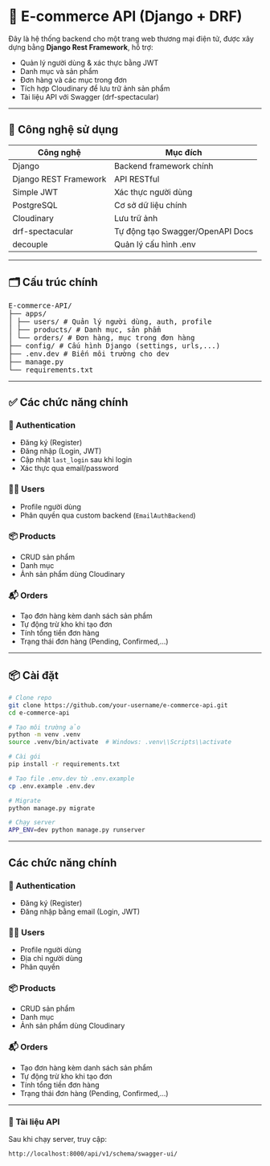 # 🛒 E-commerce API (Django + DRF)

Đây là hệ thống backend cho một trang web thương mại điện tử, được xây dựng bằng **Django Rest Framework**, hỗ trợ:

- Quản lý người dùng & xác thực bằng JWT
- Danh mục và sản phẩm
- Đơn hàng và các mục trong đơn
- Tích hợp Cloudinary để lưu trữ ảnh sản phẩm
- Tài liệu API với Swagger (drf-spectacular)

---

## 🚀 Công nghệ sử dụng

| Công nghệ           | Mục đích                         |
|---------------------|----------------------------------|
| Django              | Backend framework chính          |
| Django REST Framework | API RESTful                     |
| Simple JWT          | Xác thực người dùng              |
| PostgreSQL          | Cơ sở dữ liệu chính              |
| Cloudinary          | Lưu trữ ảnh                      |
| drf-spectacular     | Tự động tạo Swagger/OpenAPI Docs |
| decouple            | Quản lý cấu hình .env            |

---

## 🗂️ Cấu trúc chính
<pre lang="markdown">
E-commerce-API/
├── apps/
│ ├── users/ # Quản lý người dùng, auth, profile
│ ├── products/ # Danh mục, sản phẩm
│ └── orders/ # Đơn hàng, mục trong đơn hàng
├── config/ # Cấu hình Django (settings, urls,...)
├── .env.dev # Biến môi trường cho dev
├── manage.py
└── requirements.txt
</pre>

---

## ✅ Các chức năng chính

### 🔐 Authentication
- Đăng ký (Register)
- Đăng nhập (Login, JWT)
- Cập nhật `last_login` sau khi login
- Xác thực qua email/password

### 🧍‍♂️ Users
- Profile người dùng
- Phân quyền qua custom backend (`EmailAuthBackend`)

### 📦 Products
- CRUD sản phẩm
- Danh mục
- Ảnh sản phẩm dùng Cloudinary

### 📬 Orders
- Tạo đơn hàng kèm danh sách sản phẩm
- Tự động trừ kho khi tạo đơn
- Tính tổng tiền đơn hàng
- Trạng thái đơn hàng (Pending, Confirmed,...)

---

## 📦 Cài đặt

```bash
# Clone repo
git clone https://github.com/your-username/e-commerce-api.git
cd e-commerce-api

# Tạo môi trường ảo
python -m venv .venv
source .venv/bin/activate  # Windows: .venv\\Scripts\\activate

# Cài gói
pip install -r requirements.txt

# Tạo file .env.dev từ .env.example
cp .env.example .env.dev

# Migrate
python manage.py migrate

# Chạy server
APP_ENV=dev python manage.py runserver

```
---
## Các chức năng chính

### 🔐 Authentication
- Đăng ký (Register)
- Đăng nhập bằng email (Login, JWT)

### 🧍‍♂️ Users
- Profile người dùng
- Địa chỉ người dùng
- Phân quyền

### 📦 Products
- CRUD sản phẩm
- Danh mục
- Ảnh sản phẩm dùng Cloudinary

### 📬 Orders
- Tạo đơn hàng kèm danh sách sản phẩm
- Tự động trừ kho khi tạo đơn
- Tính tổng tiền đơn hàng
- Trạng thái đơn hàng (Pending, Confirmed,...)

---
### 📘 Tài liệu API
Sau khi chạy server, truy cập:

```bash
http://localhost:8000/api/v1/schema/swagger-ui/
```

